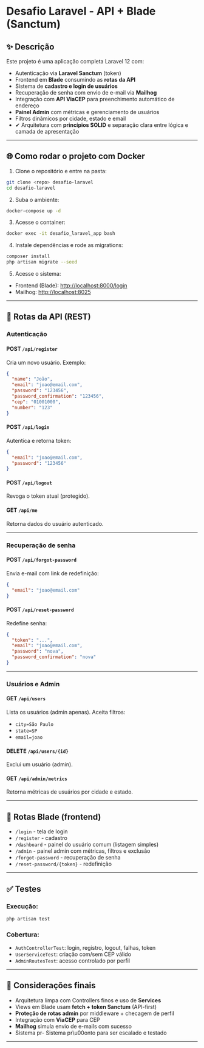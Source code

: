 # Desafio Laravel - API + Blade (Sanctum)

## ✨ Descrição

Este projeto é uma aplicação completa Laravel 12 com:

* Autenticação via **Laravel Sanctum** (token)
* Frontend em **Blade** consumindo as **rotas da API**
* Sistema de **cadastro e login de usuários**
* Recuperação de senha com envio de e-mail via **Mailhog**
* Integração com **API ViaCEP** para preenchimento automático de endereço
* **Painel Admin** com métricas e gerenciamento de usuários
* Filtros dinâmicos por cidade, estado e email
* ✔ Arquitetura com **princípios SOLID** e separação clara entre lógica e camada de apresentação

---

## 🌐 Como rodar o projeto com Docker

1. Clone o repositório e entre na pasta:

```bash
git clone <repo> desafio-laravel
cd desafio-laravel
```

2. Suba o ambiente:

```bash
docker-compose up -d
```

3. Acesse o container:

```bash
docker exec -it desafio_laravel_app bash
```

4. Instale dependências e rode as migrations:

```bash
composer install
php artisan migrate --seed
```

5. Acesse o sistema:

* Frontend (Blade): [http://localhost:8000/login](http://localhost:8000/login)
* Mailhog: [http://localhost:8025](http://localhost:8025)

---

## 🏢 Rotas da API (REST)

### Autenticação

#### POST `/api/register`

Cria um novo usuário. Exemplo:

```json
{
  "name": "João",
  "email": "joao@email.com",
  "password": "123456",
  "password_confirmation": "123456",
  "cep": "01001000",
  "number": "123"
}
```

#### POST `/api/login`

Autentica e retorna token:

```json
{
  "email": "joao@email.com",
  "password": "123456"
}
```

#### POST `/api/logout`

Revoga o token atual (protegido).

#### GET `/api/me`

Retorna dados do usuário autenticado.

---

### Recuperação de senha

#### POST `/api/forgot-password`

Envia e-mail com link de redefinição:

```json
{
  "email": "joao@email.com"
}
```

#### POST `/api/reset-password`

Redefine senha:

```json
{
  "token": "...",
  "email": "joao@email.com",
  "password": "nova",
  "password_confirmation": "nova"
}
```

---

### Usuários e Admin

#### GET `/api/users`

Lista os usuários (admin apenas). Aceita filtros:

* `city=São Paulo`
* `state=SP`
* `email=joao`

#### DELETE `/api/users/{id}`

Exclui um usuário (admin).

#### GET `/api/admin/metrics`

Retorna métricas de usuários por cidade e estado.

---

## 📘 Rotas Blade (frontend)

* `/login` - tela de login
* `/register` - cadastro
* `/dashboard` - painel do usuário comum (listagem simples)
* `/admin` - painel admin com métricas, filtros e exclusão
* `/forgot-password` - recuperação de senha
* `/reset-password/{token}` - redefinição

---

## ✅ Testes

### Execução:

```bash
php artisan test
```

### Cobertura:

* `AuthControllerTest`: login, registro, logout, falhas, token
* `UserServiceTest`: criação com/sem CEP válido
* `AdminRoutesTest`: acesso controlado por perfil

---

## 🤝 Considerações finais

* Arquitetura limpa com Controllers finos e uso de **Services**
* Views em Blade usam **fetch + token Sanctum** (API-first)
* **Proteção de rotas admin** por middleware + checagem de perfil
* Integração com **ViaCEP** para CEP
* **Mailhog** simula envio de e-mails com sucesso
* Sistema pr- Sistema pr\u00onto para ser escalado e testado

---
